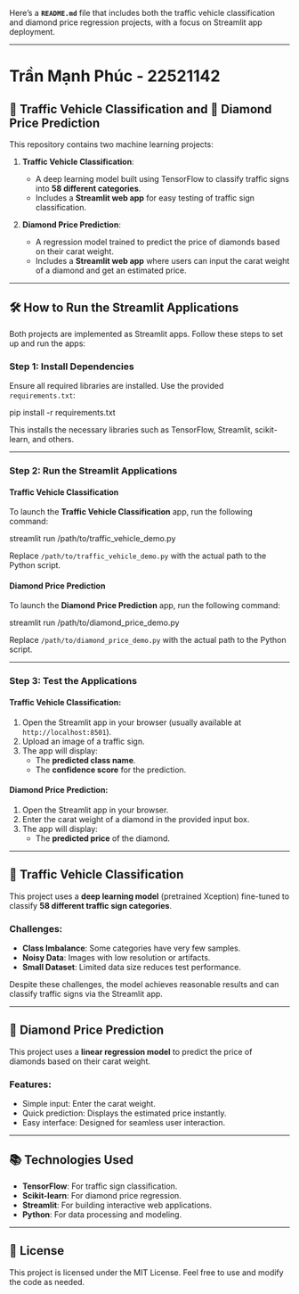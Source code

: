 Here’s a **`README.md`** file that includes both the traffic vehicle classification and diamond price regression projects, with a focus on Streamlit app deployment.

---
# Trần Mạnh Phúc - 22521142

## 🚦 Traffic Vehicle Classification and 💎 Diamond Price Prediction

This repository contains two machine learning projects:

1. **Traffic Vehicle Classification**:
   - A deep learning model built using TensorFlow to classify traffic signs into **58 different categories**.
   - Includes a **Streamlit web app** for easy testing of traffic sign classification.

2. **Diamond Price Prediction**:
   - A regression model trained to predict the price of diamonds based on their carat weight.
   - Includes a **Streamlit web app** where users can input the carat weight of a diamond and get an estimated price.

---

## 🛠️ How to Run the Streamlit Applications

Both projects are implemented as Streamlit apps. Follow these steps to set up and run the apps:

### Step 1: Install Dependencies
Ensure all required libraries are installed. Use the provided `requirements.txt`:

pip install -r requirements.txt


This installs the necessary libraries such as TensorFlow, Streamlit, scikit-learn, and others.

---

### Step 2: Run the Streamlit Applications

#### Traffic Vehicle Classification

To launch the **Traffic Vehicle Classification** app, run the following command:

streamlit run /path/to/traffic_vehicle_demo.py


Replace `/path/to/traffic_vehicle_demo.py` with the actual path to the Python script.

#### Diamond Price Prediction

To launch the **Diamond Price Prediction** app, run the following command:

streamlit run /path/to/diamond_price_demo.py


Replace `/path/to/diamond_price_demo.py` with the actual path to the Python script.

---

### Step 3: Test the Applications

#### Traffic Vehicle Classification:
1. Open the Streamlit app in your browser (usually available at `http://localhost:8501`).
2. Upload an image of a traffic sign.
3. The app will display:
   - The **predicted class name**.
   - The **confidence score** for the prediction.

#### Diamond Price Prediction:
1. Open the Streamlit app in your browser.
2. Enter the carat weight of a diamond in the provided input box.
3. The app will display:
   - The **predicted price** of the diamond.

---

## 🚦 Traffic Vehicle Classification

This project uses a **deep learning model** (pretrained Xception) fine-tuned to classify **58 different traffic sign categories**. 

### Challenges:
- **Class Imbalance**: Some categories have very few samples.
- **Noisy Data**: Images with low resolution or artifacts.
- **Small Dataset**: Limited data size reduces test performance.

Despite these challenges, the model achieves reasonable results and can classify traffic signs via the Streamlit app.

---

## 💎 Diamond Price Prediction

This project uses a **linear regression model** to predict the price of diamonds based on their carat weight.

### Features:
- Simple input: Enter the carat weight.
- Quick prediction: Displays the estimated price instantly.
- Easy interface: Designed for seamless user interaction.

---

## 📚 Technologies Used

- **TensorFlow**: For traffic sign classification.
- **Scikit-learn**: For diamond price regression.
- **Streamlit**: For building interactive web applications.
- **Python**: For data processing and modeling.

---

## 📜 License

This project is licensed under the MIT License. Feel free to use and modify the code as needed.


